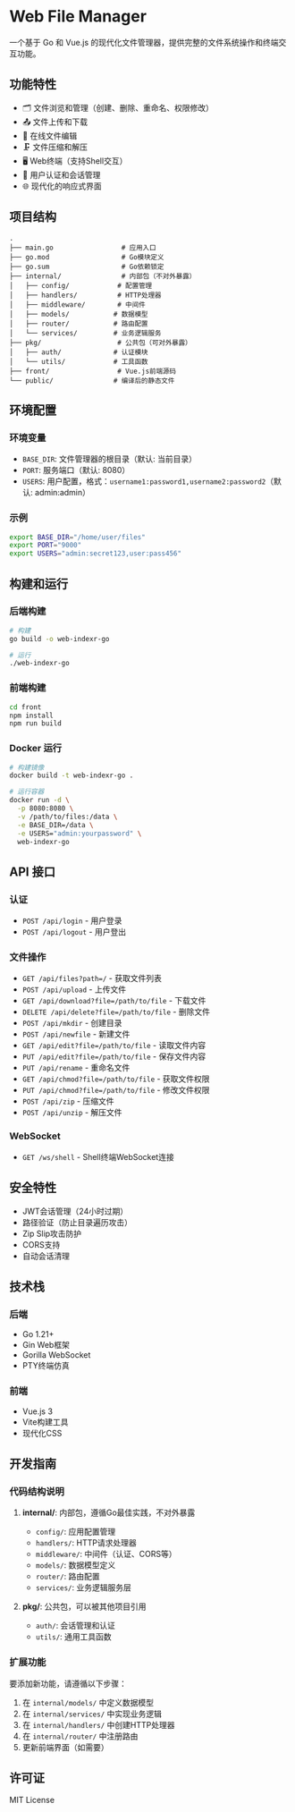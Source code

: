 # Web File Manager

一个基于 Go 和 Vue.js 的现代化文件管理器，提供完整的文件系统操作和终端交互功能。

## 功能特性

- 🗂️ 文件浏览和管理（创建、删除、重命名、权限修改）
- 📤 文件上传和下载
- 📝 在线文件编辑
- 🗜️ 文件压缩和解压
- 🖥️ Web终端（支持Shell交互）
- 🔐 用户认证和会话管理
- 🌐 现代化的响应式界面

## 项目结构

```text
.
├── main.go                 # 应用入口
├── go.mod                  # Go模块定义
├── go.sum                  # Go依赖锁定
├── internal/               # 内部包（不对外暴露）
│   ├── config/            # 配置管理
│   ├── handlers/          # HTTP处理器
│   ├── middleware/        # 中间件
│   ├── models/           # 数据模型
│   ├── router/           # 路由配置
│   └── services/         # 业务逻辑服务
├── pkg/                   # 公共包（可对外暴露）
│   ├── auth/             # 认证模块
│   └── utils/            # 工具函数
├── front/                 # Vue.js前端源码
└── public/               # 编译后的静态文件
```

## 环境配置

### 环境变量

- `BASE_DIR`: 文件管理器的根目录（默认: 当前目录）
- `PORT`: 服务端口（默认: 8080）
- `USERS`: 用户配置，格式：`username1:password1,username2:password2`（默认: admin:admin）

### 示例

```bash
export BASE_DIR="/home/user/files"
export PORT="9000"
export USERS="admin:secret123,user:pass456"
```

## 构建和运行

### 后端构建

```bash
# 构建
go build -o web-indexr-go

# 运行
./web-indexr-go
```

### 前端构建

```bash
cd front
npm install
npm run build
```

### Docker 运行

```bash
# 构建镜像
docker build -t web-indexr-go .

# 运行容器
docker run -d \
  -p 8080:8080 \
  -v /path/to/files:/data \
  -e BASE_DIR=/data \
  -e USERS="admin:yourpassword" \
  web-indexr-go
```

## API 接口

### 认证

- `POST /api/login` - 用户登录
- `POST /api/logout` - 用户登出

### 文件操作

- `GET /api/files?path=/` - 获取文件列表
- `POST /api/upload` - 上传文件
- `GET /api/download?file=/path/to/file` - 下载文件
- `DELETE /api/delete?file=/path/to/file` - 删除文件
- `POST /api/mkdir` - 创建目录
- `POST /api/newfile` - 新建文件
- `GET /api/edit?file=/path/to/file` - 读取文件内容
- `PUT /api/edit?file=/path/to/file` - 保存文件内容
- `PUT /api/rename` - 重命名文件
- `GET /api/chmod?file=/path/to/file` - 获取文件权限
- `PUT /api/chmod?file=/path/to/file` - 修改文件权限
- `POST /api/zip` - 压缩文件
- `POST /api/unzip` - 解压文件

### WebSocket

- `GET /ws/shell` - Shell终端WebSocket连接

## 安全特性

- JWT会话管理（24小时过期）
- 路径验证（防止目录遍历攻击）
- Zip Slip攻击防护
- CORS支持
- 自动会话清理

## 技术栈

### 后端

- Go 1.21+
- Gin Web框架
- Gorilla WebSocket
- PTY终端仿真

### 前端

- Vue.js 3
- Vite构建工具
- 现代化CSS

## 开发指南

### 代码结构说明

1. **internal/**: 内部包，遵循Go最佳实践，不对外暴露
   - `config/`: 应用配置管理
   - `handlers/`: HTTP请求处理器
   - `middleware/`: 中间件（认证、CORS等）
   - `models/`: 数据模型定义
   - `router/`: 路由配置
   - `services/`: 业务逻辑服务层

2. **pkg/**: 公共包，可以被其他项目引用
   - `auth/`: 会话管理和认证
   - `utils/`: 通用工具函数

### 扩展功能

要添加新功能，请遵循以下步骤：

1. 在 `internal/models/` 中定义数据模型
2. 在 `internal/services/` 中实现业务逻辑
3. 在 `internal/handlers/` 中创建HTTP处理器
4. 在 `internal/router/` 中注册路由
5. 更新前端界面（如需要）

## 许可证

MIT License
